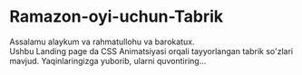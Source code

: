 # Ramazon-oyi-uchun-Tabrik
Assalamu alaykum va rahmatullohu va barokatux.  
Ushbu Landing page da CSS Animatsiyasi orqali tayyorlangan tabrik so'zlari mavjud.
Yaqinlaringizga yuborib, ularni quvontiring...

